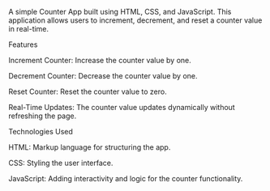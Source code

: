 A simple Counter App built using HTML, CSS, and JavaScript. This application allows users to increment, decrement, and reset a counter value in real-time.

Features

Increment Counter: Increase the counter value by one.

Decrement Counter: Decrease the counter value by one.

Reset Counter: Reset the counter value to zero.

Real-Time Updates: The counter value updates dynamically without refreshing the page.

Technologies Used

HTML: Markup language for structuring the app.

CSS: Styling the user interface.

JavaScript: Adding interactivity and logic for the counter functionality.
